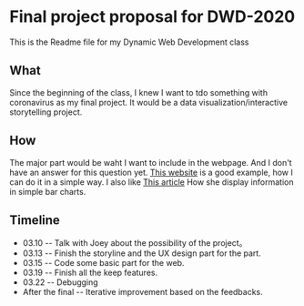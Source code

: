 <!-- Every README should start with an H1 -->
# Final project proposal for DWD-2020
<!-- A one sentence description of the project or assignment -->
This is the Readme file for my Dynamic Web Development class

<!-- It is good practice to add an about or summary -->

## What 
Since the beginning of the class, I knew I want to tdo something with coronavirus as my final project. It would be a data visualization/interactive storytelling project. 

## How 
The major part would be waht I want to include in the webpage. And I don't have an answer for this question yet.
[This website](https://www.worldometers.info/coronavirus/) is a good example, how I can do it in a simple way.
I also like [This article](https://blog.datawrapper.de/coronaviruscharts/) How she display information in simple bar charts.

## Timeline
* 03.10 -- Talk with Joey about the possibility of the project。
* 03.13 -- Finish the storyline and the UX design part for the part.
* 03.15 -- Code some basic part for the web.
* 03.19 -- Finish all the keep features. 
* 03.22 -- Debugging
* After the final -- Iterative improvement based on the feedbacks. 

